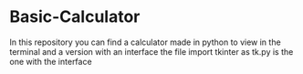 # Basic-Calculator
In this repository you can find a calculator made in python to view in the terminal and a version with an interface the file import tkinter as tk.py is the one with the interface
